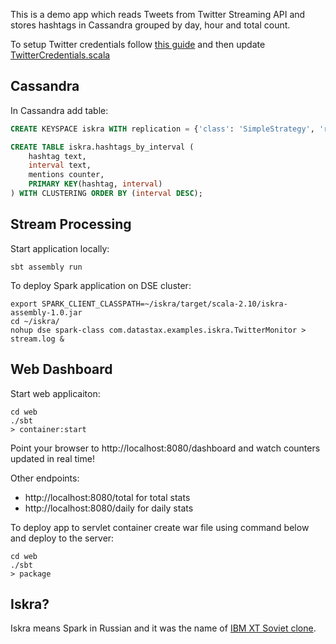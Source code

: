 This is a demo app which reads Tweets from Twitter Streaming API and stores hashtags in Cassandra grouped by day, hour and total count.

To setup Twitter credentials follow [this guide](http://ampcamp.berkeley.edu/big-data-mini-course/realtime-processing-with-spark-streaming.html) and then update [TwitterCredentials.scala](src/main/scala/com/datastax/examples/iskra/TwitterCredentials.scala#L8-L11) 

Cassandra
---------

In Cassandra add table:
```sql
CREATE KEYSPACE iskra WITH replication = {'class': 'SimpleStrategy', 'replication_factor': 1};

CREATE TABLE iskra.hashtags_by_interval (
    hashtag text,
    interval text,
    mentions counter,
    PRIMARY KEY(hashtag, interval)
) WITH CLUSTERING ORDER BY (interval DESC);
```

Stream Processing
-----------------

Start application locally:

```
sbt assembly run
```

To deploy Spark application on DSE cluster:

```
export SPARK_CLIENT_CLASSPATH=~/iskra/target/scala-2.10/iskra-assembly-1.0.jar
cd ~/iskra/
nohup dse spark-class com.datastax.examples.iskra.TwitterMonitor > stream.log &
```

Web Dashboard
-------------

Start web applicaiton:
```
cd web
./sbt
> container:start
```

Point your browser to http://localhost:8080/dashboard and watch counters updated in real time!

Other endpoints:

 * http://localhost:8080/total for total stats
 * http://localhost:8080/daily for daily stats
 
To deploy app to servlet container create war file using command below and deploy to the server:
```
cd web
./sbt
> package
```

Iskra?
------

Iskra means Spark in Russian and it was the name of [IBM XT Soviet clone](http://en.wikipedia.org/wiki/Iskra-1030).